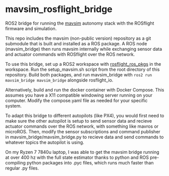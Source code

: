 # mavsim_rosflight_bridge

ROS2 bridge for running the [mavsim](https://github.com/randybeard/mavsim_public) autonomy stack with the ROSflight firmware and simulation.

This repo includes the mavsim (non-public version) repository as a git submodule that is built and installed as a ROS package.
A ROS node (mavsim_bridge) then runs mavsim internally while exchanging sensor data and actuator commands with ROSflight over the ROS network.

To use this bridge, set up a ROS2 workspace with [rosflight_ros_pkgs](https://github.com/rosflight/rosflight_ros_pkgs) in the workspace. Run the setup_mavsim.sh script from the root directory of this repository. Build both packages, and run mavsim_bridge with `ros2 run mavsim_bridge mavsim_bridge` alongside rosflight_io.

Alternatively, build and run the docker container with Docker Compose. This assumes you have a X11 compatible windowing server running on your computer. Modify the compose.yaml file as needed for your specific system.

To adapt this bridge to different autopilots (like PX4), you would first need to make sure the other autopilot is setup to send sensor data and recieve actuator commands over the ROS network, with something like mavros or microROS.
Then, modify the sensor subscriptions and command publisher in mavsim_bridge/mavsim_bridge.py to recieve data and send commands to whatever topics the autopilot is using.

On my Ryzen 7 7840u laptop, I was able to get the mavsim bridge running at over 400 hz with the full state estimator thanks to python and ROS pre-compiling python packages into .pyc files, which runs much faster than regular .py files.
